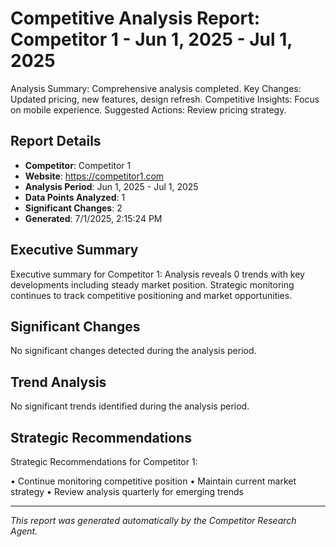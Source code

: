 # Competitive Analysis Report: Competitor 1 - Jun 1, 2025 - Jul 1, 2025

Analysis Summary: Comprehensive analysis completed.
Key Changes: Updated pricing, new features, design refresh.
Competitive Insights: Focus on mobile experience.
Suggested Actions: Review pricing strategy.

## Report Details

- **Competitor**: Competitor 1
- **Website**: https://competitor1.com
- **Analysis Period**: Jun 1, 2025 - Jul 1, 2025
- **Data Points Analyzed**: 1
- **Significant Changes**: 2
- **Generated**: 7/1/2025, 2:15:24 PM

## Executive Summary

Executive summary for Competitor 1: Analysis reveals 0 trends with key developments including steady market position. Strategic monitoring continues to track competitive positioning and market opportunities.

## Significant Changes

No significant changes detected during the analysis period.

## Trend Analysis

No significant trends identified during the analysis period.

## Strategic Recommendations

Strategic Recommendations for Competitor 1:

• Continue monitoring competitive position
• Maintain current market strategy
• Review analysis quarterly for emerging trends

---

*This report was generated automatically by the Competitor Research Agent.*
